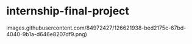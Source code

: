 # internship-final-project
images.githubusercontent.com/84972427/126621938-bed2175c-67bd-4040-9b1a-d646e8207df9.png)
